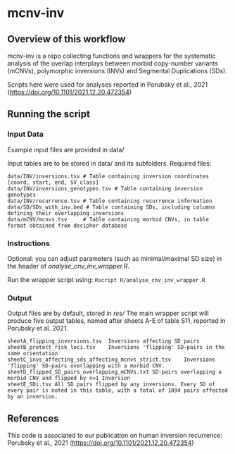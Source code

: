 
# mcnv-inv

## Overview of this workflow

mcnv-inv is a repo collecting functions and wrappers for the systematic analysis of the overlap interplays between morbid copy-number variants (mCNVs), polymorphic inversions (INVs) and Segmental Duplications (SDs). 

Scripts here were used for analyses reported in Porubsky et al., 2021 (https://doi.org/10.1101/2021.12.20.472354)


## Running the script


### Input Data 
Example input files are provided in data/

Input tables are to be stored in data/ and its subfolders. Required files:


	data/INV/inversions.tsv	# Table containing inversion coordinates [coord, start, end, SV_class]
	data/INV/inversions_genotypes.tsv # Table containing inversion genotypes 
	data/INV/recurrence.tsv # Table containing recurrence information	
	data/SD/SDs_with_inv.bed # Table containing SDs, including columns defining their overlapping inversions
	data/mCNV/mcnvs.tsv		# Table containing morbid CNVs, in table format obtained from decipher database 



### Instructions	

Optional: you can adjust parameters (such as minimal/maximal SD size) in the header of *analyse_cnv_inv_wrapper.R*.

Run the wrapper script using: 
 `Rscript R/analyse_cnv_inv_wrapper.R `


### Output

Output files are by default, stored in *res/* 
	The main wrapper script will produce five output tables, named after sheets A-E of table S11, reported in Porubsky et al. 2021.

	sheetA_flipping_inversions.tsv	Inversions affecting SD pairs
	sheetB_protect_risk_loci.tsv	Inversions 'flipping' SD-pairs in the same orientation
	sheetC_invs_affecting_sds_affecting_mcnvs_strict.tsv	Inversions 'flipping' SD-pairs overlapping with a morbid CNV. 
	sheetD_flipped_SD_pairs_overlapping_mCNVs.txt SD-pairs overlapping a morbid CNV and flipped by n=1 Inversion
	sheetE_SDi.tsv All SD pairs flipped by any inversions. Every SD of every pair is noted in this table, with a total of 1094 pairs affected by an inversion. 




## References

This code is associated to our publication on human inversion recurrence:
Porubsky et al., 2021 (https://doi.org/10.1101/2021.12.20.472354)

